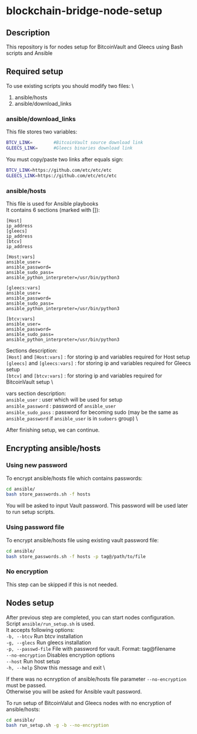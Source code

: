 # blockchain-bridge-node-setup

## Description
  This repository is for nodes setup for BitcoinVault and Gleecs using Bash scripts and Ansible

## Required setup
  To use existing scripts you should modify two files: \
  1. ansible/hosts
  2. ansible/download_links
  
### ansible/download_links
  This file stores two variables:
  ```bash
  BTCV_LINK=        #BitcoinVault source download link
  GLEECS_LINK=      #Gleecs binaries download link
  ```
  You must copy/paste two links after equals sign:
  ```bash
  BTCV_LINK=https://github.com/etc/etc/etc
  GLEECS_LINK=https://github.com/etc/etc/etc
  ```
  
### ansible/hosts
  This file is used for Ansible playbooks\
  It contains 6 sections (marked with []):
  ```
  [Host]
  ip_address
  [gleecs]
  ip_address
  [btcv]
  ip_address
  
  [Host:vars]
  ansible_user=
  ansible_password=
  ansible_sudo_pass=
  ansible_python_interpreter=/usr/bin/python3
  
  [gleecs:vars]
  ansible_user=
  ansible_password=
  ansible_sudo_pass=
  ansible_python_interpreter=/usr/bin/python3
  
  [btcv:vars]
  ansible_user=
  ansible_password=
  ansible_sudo_pass=
  ansible_python_interpreter=/usr/bin/python3
  ```
  
  Sections description: \
    ```[Host]``` and ```[Host:vars]``` : for storing ip and variables required for Host setup \
    ```[gleecs]``` and ```[gleecs:vars]``` : for storing ip and variables required for Gleecs setup \
    ```[btcv]``` and ```[btcv:vars]``` : for storing ip and variables required for BitcoinVault setup \
  
  vars section description: \
    ```ansible_user``` : user which will be used for setup \
    ```ansible_password``` : password of ```ansible_user``` \
    ```ansible_sudo_pass``` : password for becoming sudo (may be the same as ```ansible_password``` if ```ansible_user``` is in ```sudoers``` group) \
    
After finishing setup, we can continue.

## Encrypting ansible/hosts
### Using new password

To encrypt ansible/hosts file which contains passwords:
```bash
cd ansible/
bash store_passwords.sh -f hosts
```

You will be asked to input Vault password. This password will be used later to run setup scripts.

### Using password file
To encrypt ansible/hosts file using existing vault password file:
```bash
cd ansible/
bash store_passwords.sh -f hosts -p tag@/path/to/file
```

### No encryption
This step can be skipped if this is not needed.

## Nodes setup

After previous step are completed, you can start nodes configuration. \
Script ```ansible/run_setup.sh``` is used. \
It accepts following options: \
    ```-b, --btcv```           Run btcv installation \
    ```-g, --glecs```          Run gleecs installation \
    ```-p, --passwd-file```    File with password for vault. Format: tag@filename \
    ```--no-encryption```      Disables encryption options \
    ```--host```               Run host setup \
    ```-h, --help```           Show this message and exit \

If there was no ecnryption of ansible/hosts file parameter ```--no-encryption``` must be passed. \
Otherwise you will be asked for Ansible vault password.

To run setup of BitcoinValut and Gleecs nodes with no encryption of ansible/hosts:
```bash
cd ansible/
bash run_setup.sh -g -b --no-encryption
```
